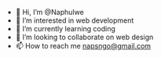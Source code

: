 - 👋 Hi, I’m @Naphulwe
- 👀 I’m interested in web development 
- 🌱 I’m currently learning coding
- 💞️ I’m looking to collaborate on web design 
- 📫 How to reach me napsngo@gmail.com 

<!---
Naphulwe/Naphulwe is a ✨ special ✨ repository because its `README.md` (this file) appears on your GitHub profile.
You can click the Preview link to take a look at your changes.
--->
